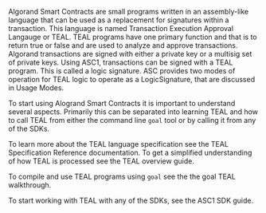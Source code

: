 Algorand Smart Contracts are small programs written in an assembly-like language that can be used as a replacement for signatures within a transaction. This language is named Transaction Execution Approval Langauge or TEAL. TEAL programs have one primary function and that is to return true or false and are used to analyze and approve transactions. Algorand transactions are signed with either a private key or a multisig set of private keys. Using ASC1, transactions can be signed with a TEAL program. This is called a logic signature. ASC provides two modes of operation for TEAL logic to operate as a LogicSignature, that are discussed in Usage Modes<LINK>.




To start using Alogrand Smart Contracts it is important to understand several aspects. Primarily this can be separated into learning TEAL and how to call TEAL from either the command line `goal` tool or by calling it from any of the SDKs.

To learn more about the TEAL language specification see the TEAL Specification Reference documentation<LINK>. To get a simplified understanding of how TEAL is processed see the TEAL overview guide<LINK>.

To compile and use TEAL programs using `goal` see the the goal TEAL walkthrough<LINK>. 

To start working with TEAL with any of the SDKs, see the ASC1 SDK guide<LINK>.




